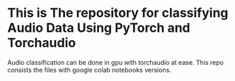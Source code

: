 # This is The repository for classifying Audio Data Using PyTorch and Torchaudio

Audio classification can be done in gpu with torchaudio at ease. 
This repo consists the files with google colab notebooks versions. 